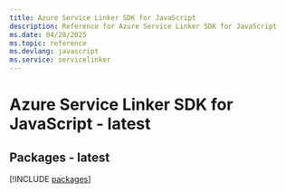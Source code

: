 ```yaml
---
title: Azure Service Linker SDK for JavaScript
description: Reference for Azure Service Linker SDK for JavaScript
ms.date: 04/28/2025
ms.topic: reference
ms.devlang: javascript
ms.service: servicelinker
---
```

# Azure Service Linker SDK for JavaScript - latest
## Packages - latest
[!INCLUDE [packages](service-linker-index.md)]